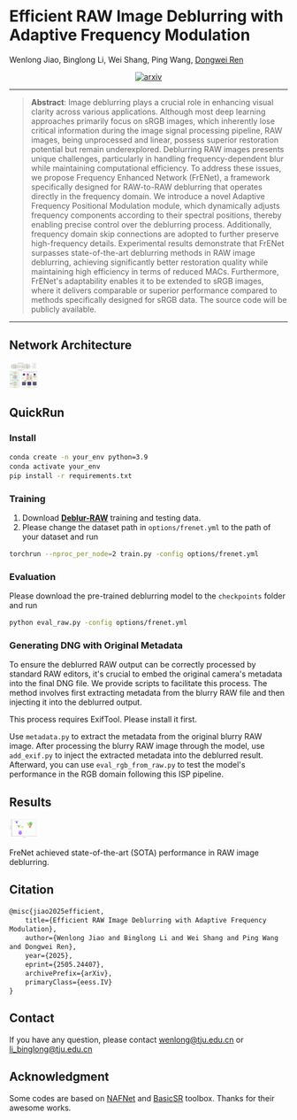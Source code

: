 # Efficient RAW Image Deblurring with Adaptive Frequency Modulation
Wenlong Jiao, Binglong Li, Wei Shang, Ping Wang, [Dongwei Ren](https://csdwren.github.io/)
<div style="display: flex; justify-content: center; align-items: center;">
  <a href="http://arxiv.org/abs/2505.24407" style="margin: 0 2px;">
    <img src='https://img.shields.io/badge/arXiv-2505.24407-red' alt='arxiv'>
  </a>
</div>

***
>**Abstract**: Image deblurring plays a crucial role in enhancing visual clarity across various applications. Although most deep learning approaches primarily focus on sRGB images, which inherently lose critical information during the image signal processing pipeline, RAW images, being unprocessed and linear, possess superior restoration potential but remain underexplored.  Deblurring RAW images presents unique challenges, particularly in handling frequency-dependent blur while maintaining computational efficiency. To address these issues, we propose Frequency Enhanced Network (FrENet), a framework specifically designed for RAW-to-RAW deblurring that operates directly in the frequency domain. We introduce a novel Adaptive Frequency Positional Modulation module, which dynamically adjusts frequency components according to their spectral positions, thereby enabling precise control over the deblurring process. Additionally, frequency domain skip connections are adopted to further preserve high-frequency details. Experimental results demonstrate that FrENet surpasses state-of-the-art deblurring methods in RAW image deblurring, achieving significantly better restoration quality while maintaining high efficiency in terms of reduced MACs. Furthermore, FrENet's adaptability enables it to be extended to sRGB images, where it delivers comparable or superior performance compared to methods specifically designed for sRGB data. The source code will be publicly available.
***

## Network Architecture
<img src="figs/frenet.jpg" alt="performance" style="zoom:5%;" />

## QuickRun

### Install

```bash
conda create -n your_env python=3.9
conda activate your_env
pip install -r requirements.txt
```

### Training

1. Download **[Deblur-RAW](https://github.com/bob831009/raw_image_deblurring)** training and testing data.
2. Please change the dataset path in `options/frenet.yml` to the path of your dataset and run

```bash
torchrun --nproc_per_node=2 train.py -config options/frenet.yml 
```

### Evaluation

Please download the pre-trained deblurring model to the `checkpoints` folder and run

```bash
python eval_raw.py -config options/frenet.yml
```

### Generating DNG with Original Metadata

To ensure the deblurred RAW output can be correctly processed by standard RAW editors, it's crucial to embed the original camera's metadata into the final DNG file. We provide scripts to facilitate this process. The method involves first extracting metadata from the blurry RAW file and then injecting it into the deblurred output.

This process requires ExifTool. Please install it first.

Use `metadata.py` to extract the metadata from the original blurry RAW image. After processing the blurry RAW image through the model, use `add_exif.py` to inject the extracted metadata into the deblurred result.
Afterward, you can use `eval_rgb_from_raw.py` to test the model's performance in the RGB domain following this ISP pipeline.

## Results

<img src="figs/performance.jpg" alt="performance" style="zoom:5%;" />

FreNet achieved state-of-the-art (SOTA) performance in RAW image deblurring.


## Citation

```
@misc{jiao2025efficient,
    title={Efficient RAW Image Deblurring with Adaptive Frequency Modulation},
    author={Wenlong Jiao and Binglong Li and Wei Shang and Ping Wang and Dongwei Ren},
    year={2025},
    eprint={2505.24407},
    archivePrefix={arXiv},
    primaryClass={eess.IV}
}
```

## Contact

If you have any question, please contact [wenlong@tju.edu.cn](wenlong@tju.edu.cn) or [li_binglong@tju.edu.cn](li_binglong@tju.edu.cn)

## Acknowledgment

Some codes are based on [NAFNet](https://github.com/megvii-research/NAFNet) and  [BasicSR](https://github.com/xinntao/BasicSR) toolbox. Thanks for their awesome works.



